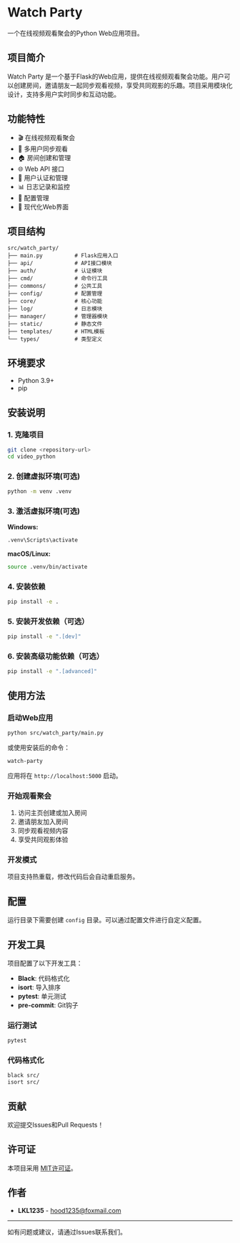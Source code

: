 # Watch Party

一个在线视频观看聚会的Python Web应用项目。

## 项目简介

Watch Party 是一个基于Flask的Web应用，提供在线视频观看聚会功能。用户可以创建房间，邀请朋友一起同步观看视频，享受共同观影的乐趣。项目采用模块化设计，支持多用户实时同步和互动功能。

## 功能特性

- 🎬 在线视频观看聚会
- 👥 多用户同步观看
- 🏠 房间创建和管理
- 🌐 Web API 接口
- 🔐 用户认证和管理
- 📊 日志记录和监控
- 🔧 配置管理
- 🎨 现代化Web界面

## 项目结构

```
src/watch_party/
├── main.py          # Flask应用入口
├── api/             # API接口模块
├── auth/            # 认证模块
├── cmd/             # 命令行工具
├── commons/         # 公共工具
├── config/          # 配置管理
├── core/            # 核心功能
├── log/             # 日志模块
├── manager/         # 管理器模块
├── static/          # 静态文件
├── templates/       # HTML模板
└── types/           # 类型定义
```

## 环境要求

- Python 3.9+
- pip

## 安装说明

### 1. 克隆项目

```bash
git clone <repository-url>
cd video_python
```

### 2. 创建虚拟环境(可选)

```bash
python -m venv .venv
```

### 3. 激活虚拟环境(可选)

**Windows:**
```bash
.venv\Scripts\activate
```

**macOS/Linux:**
```bash
source .venv/bin/activate
```

### 4. 安装依赖

```bash
pip install -e .
```

### 5. 安装开发依赖（可选）

```bash
pip install -e ".[dev]"
```

### 6. 安装高级功能依赖（可选）

```bash
pip install -e ".[advanced]"
```

## 使用方法

### 启动Web应用

```bash
python src/watch_party/main.py
```

或使用安装后的命令：

```bash
watch-party
```

应用将在 `http://localhost:5000` 启动。

### 开始观看聚会

1. 访问主页创建或加入房间
2. 邀请朋友加入房间
3. 同步观看视频内容
4. 享受共同观影体验

### 开发模式

项目支持热重载，修改代码后会自动重启服务。

## 配置

运行目录下需要创建 `config` 目录。可以通过配置文件进行自定义配置。

## 开发工具

项目配置了以下开发工具：

- **Black**: 代码格式化
- **isort**: 导入排序
- **pytest**: 单元测试
- **pre-commit**: Git钩子

### 运行测试

```bash
pytest
```

### 代码格式化

```bash
black src/
isort src/
```

## 贡献

欢迎提交Issues和Pull Requests！

## 许可证

本项目采用 [MIT许可证](LICENSE)。

## 作者

- **LKL1235** - [hood1235@foxmail.com](mailto:hood1235@foxmail.com)

---

如有问题或建议，请通过Issues联系我们。 